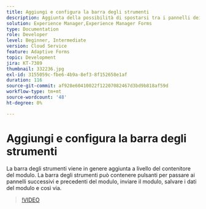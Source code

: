 ```yaml
---
title: Aggiungi e configura la barra degli strumenti
description: Aggiunta della possibilità di spostarsi tra i pannelli dei moduli.
solution: Experience Manager,Experience Manager Forms
type: Documentation
role: Developer
level: Beginner, Intermediate
version: Cloud Service
feature: Adaptive Forms
topic: Development
jira: KT-7389
thumbnail: 332236.jpg
exl-id: 3155059c-fbe6-4b9a-8ef3-8f152658e1af
duration: 116
source-git-commit: af928e60410022f12207082467d3bd9b818af59d
workflow-type: tm+mt
source-wordcount: '48'
ht-degree: 0%

---
```


# Aggiungi e configura la barra degli strumenti

La barra degli strumenti viene in genere aggiunta a livello del contenitore del modulo. La barra degli strumenti può contenere pulsanti per passare ai pannelli successivi e precedenti del modulo, inviare il modulo, salvare i dati del modulo e così via.

>[!VIDEO](https://video.tv.adobe.com/v/332236?quality=12&learn=on)
